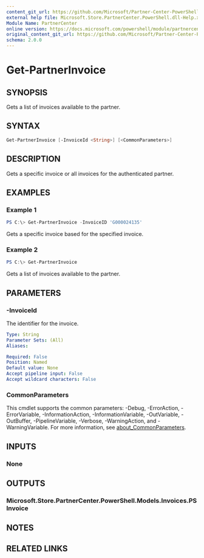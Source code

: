 ```yaml
---
content_git_url: https://github.com/Microsoft/Partner-Center-PowerShell/blob/master/docs/help/Get-PartnerInvoice.md
external help file: Microsoft.Store.PartnerCenter.PowerShell.dll-Help.xml
Module Name: PartnerCenter
online version: https://docs.microsoft.com/powershell/module/partnercenter/Get-PartnerInvoice
original_content_git_url: https://github.com/Microsoft/Partner-Center-PowerShell/blob/master/docs/help/Get-PartnerInvoice.md
schema: 2.0.0
---
```


# Get-PartnerInvoice

## SYNOPSIS
Gets a list of invoices available to the partner.

## SYNTAX

```powershell
Get-PartnerInvoice [-InvoiceId <String>] [<CommonParameters>]
```

## DESCRIPTION

Gets a specific invoice or all invoices for the authenticated partner.

## EXAMPLES

### Example 1
```powershell
PS C:\> Get-PartnerInvoice -InvoiceID 'G000024135'
```

Gets a specific invoice based for the specified invoice.

### Example 2
```powershell
PS C:\> Get-PartnerInvoice
```

Gets a list of invoices available to the partner.

## PARAMETERS

### -InvoiceId
The identifier for the invoice.

```yaml
Type: String
Parameter Sets: (All)
Aliases:

Required: False
Position: Named
Default value: None
Accept pipeline input: False
Accept wildcard characters: False
```

### CommonParameters
This cmdlet supports the common parameters: -Debug, -ErrorAction, -ErrorVariable, -InformationAction, -InformationVariable, -OutVariable, -OutBuffer, -PipelineVariable, -Verbose, -WarningAction, and -WarningVariable. For more information, see [about_CommonParameters](http://go.microsoft.com/fwlink/?LinkID=113216).

## INPUTS

### None

## OUTPUTS

### Microsoft.Store.PartnerCenter.PowerShell.Models.Invoices.PSInvoice

## NOTES

## RELATED LINKS

